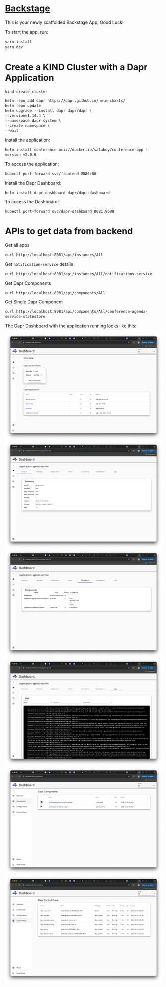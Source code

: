 # [Backstage](https://backstage.io)

This is your newly scaffolded Backstage App, Good Luck!

To start the app, run:

```sh
yarn install
yarn dev
```


# Create a KIND Cluster with a Dapr Application

```
kind create cluster
```

```
helm repo add dapr https://dapr.github.io/helm-charts/
helm repo update
helm upgrade --install dapr dapr/dapr \
--version=1.14.4 \
--namespace dapr-system \
--create-namespace \
--wait
```

Install the application: 

```
helm install conference oci://docker.io/salaboy/conference-app --version v2.0.0
```

To access the application: 
```
kubectl port-forward svc/frontend 8080:80
```

Install the Dapr Dashboard:

```
helm install dapr-dashboard dapr/dapr-dashboard
```

To access the Dashboard: 

```
kubectl port-forward svc/dapr-dashboard 8081:8080
```


# APIs to get data from backend

Get all apps

```
curl http://localhost:8081/api/instances/All
```

Get `notification-service` details

```
curl http://localhost:8081/api/instances/All/notifications-service
```

Get Dapr Components

```
curl http://localhost:8081/api/components/All
```

Get Single Dapr Component
```
curl http://localhost:8081/api/components/All/conference-agenda-service-statestore
```

The Dapr Dashboard with the application running looks like this: 

![](imgs/1.png)
![](imgs/2.png)
![](imgs/3.png)
![](imgs/4.png)
![](imgs/5.png)
![](imgs/6.png)